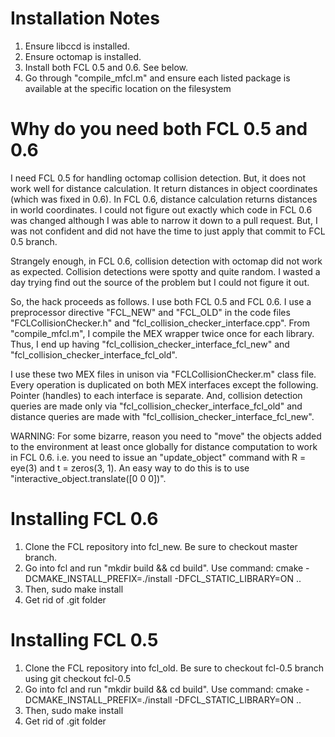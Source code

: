 # Installation Notes

1. Ensure libccd is installed.
2. Ensure octomap is installed.
3. Install both FCL 0.5 and 0.6. See below.
4. Go through "compile_mfcl.m" and ensure each listed package is available at the specific location on the filesystem


# Why do you need both FCL 0.5 and 0.6
I need FCL 0.5 for handling octomap collision detection. But, it does not work well for distance calculation. It return distances in object coordinates (which was fixed in 0.6). In FCL 0.6, distance calculation returns distances in world coordinates. I could not figure out exactly which code in FCL 0.6 was changed although I was able to narrow it down to a pull request. But, I was not confident and did not have the time to just apply that commit to FCL 0.5 branch.

Strangely enough, in FCL 0.6, collision detection with octomap did not work as expected. Collision detections were spotty and quite random. I wasted a day trying find out the source of the problem but I could not figure it out.

So, the hack proceeds as follows. I use both FCL 0.5 and FCL 0.6. I use a preprocessor directive "FCL_NEW" and "FCL_OLD" in the code files "FCLCollisionChecker.h" and "fcl_collision_checker_interface.cpp". From "compile_mfcl.m", I compile the MEX wrapper twice once for each library. Thus, I end up having "fcl_collision_checker_interface_fcl_new" and  "fcl_collision_checker_interface_fcl_old".

I use these two MEX files in unison via "FCLCollisionChecker.m" class file. Every operation is duplicated on both MEX interfaces except the following. Pointer (handles) to each interface is separate. And, collision detection queries are made only via "fcl_collision_checker_interface_fcl_old" and distance queries are made with "fcl_collision_checker_interface_fcl_new".

WARNING: For some bizarre, reason you need to "move" the objects added to the environment at least once globally for distance computation to work in FCL 0.6. i.e. you need to issue an "update_object" command with R = eye(3) and t = zeros(3, 1). An easy way to do this is to use "interactive_object.translate([0 0 0])".

# Installing FCL 0.6
1. Clone the FCL repository into fcl_new. Be sure to checkout master branch.
2. Go into fcl and run "mkdir build && cd build". Use command: cmake -DCMAKE_INSTALL_PREFIX=./install -DFCL_STATIC_LIBRARY=ON ..
3. Then, sudo make install
4. Get rid of .git folder

# Installing FCL 0.5
1. Clone the FCL repository into fcl_old. Be sure to checkout fcl-0.5 branch using git checkout fcl-0.5
2. Go into fcl and run "mkdir build && cd build". Use command: cmake -DCMAKE_INSTALL_PREFIX=./install -DFCL_STATIC_LIBRARY=ON ..
3. Then, sudo make install
4. Get rid of .git folder

